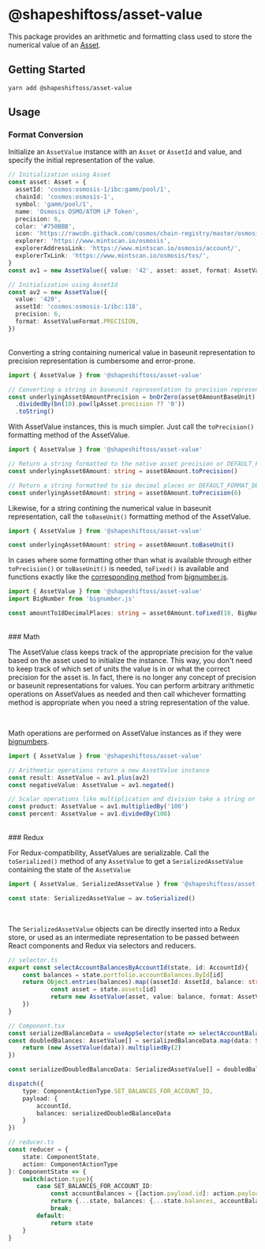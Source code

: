 # @shapeshiftoss/asset-value

This package provides an arithmetic and formatting class used to store the numerical value of an [Asset](https://github.com/shapeshift/lib/blob/9286cf2c27835d766719298ae688e0805448b00f/packages/asset-service/src/service/AssetService.ts#L10).

## Getting Started

```shell
yarn add @shapeshiftoss/asset-value
```

## Usage

### Format Conversion

Initialize an `AssetValue` instance with an `Asset` or `AssetId` and value, and specify the initial representation of the value.

```typescript
// Initialization using Asset
const asset: Asset = {
  assetId: 'cosmos:osmosis-1/ibc:gamm/pool/1',
  chainId: 'cosmos:osmosis-1',
  symbol: 'gamm/pool/1',
  name: 'Osmosis OSMO/ATOM LP Token',
  precision: 6,
  color: '#750BBB',
  icon: 'https://rawcdn.githack.com/cosmos/chain-registry/master/osmosis/images/osmo.png',
  explorer: 'https://www.mintscan.io/osmosis',
  explorerAddressLink: 'https://www.mintscan.io/osmosis/account/',
  explorerTxLink: 'https://www.mintscan.io/osmosis/txs/',
}
const av1 = new AssetValue({ value: '42', asset: asset, format: AssetValueFormat.BASE_UNIT })

// Initialization using AssetId
const av2 = new AssetValue({
  value: '420',
  assetId: 'cosmos:osmosis-1/ibc:118',
  precision: 6,
  format: AssetValueFormat.PRECISION,
})
```

</br>
Converting a string containing numerical value in baseunit representation to precision representation is cumbersome and error-prone.

```typescript
import { AssetValue } from '@shapeshiftoss/asset-value'

// Converting a string in baseunit representation to precision representation
const underlyingAsset0AmountPrecision = bnOrZero(asset0AmountBaseUnit)
  .dividedBy(bn(10).pow(lpAsset.precision ?? '0'))
  .toString()
```

With AssetValue instances, this is much simpler. Just call the `toPrecision()` formatting method of the AssetValue.

```typescript
import { AssetValue } from '@shapeshiftoss/asset-value'

// Return a string formatted to the native asset precision or DEFAULT_FORMAT_DECIMALS, whichever is lower.
const underlyingAsset0Amount: string = asset0Amount.toPrecision()

// Return a string formatted to six decimal places or DEFAULT_FORMAT_DECIMALS, whichever is lower.
const underlyingAsset0Amount: string = asset0Amount.toPrecision(6)
```

Likewise, for a string contining the numerical value in baseunit representation, call the `toBaseUnit()` formatting method of the AssetValue.

```typescript
import { AssetValue } from '@shapeshiftoss/asset-value'

const underlyingAsset0Amount: string = asset0Amount.toBaseUnit()
```

In cases where some formatting other than what is available through either `toPrecision()` or `toBaseUnit()` is needed, `toFixed()` is available and functions exactly like the [corresponding method](https://mikemcl.github.io/bignumber.js/#toFix) from [bignumber.js](https://mikemcl.github.io/bignumber.js).

```typescript
import { AssetValue } from '@shapeshiftoss/asset-value'
import BigNumber from 'bignumber.js'

const amountTo18DecimalPlaces: string = asset0Amount.toFixed(18, BigNumber.ROUND_DOWN)
```

</br>
### Math

The AssetValue class keeps track of the appropriate precision for the value based on the asset used to initialize the instance. This way, you don't need to keep track of which set of units the value is in or what the correct precision for the asset is. In fact, there is no longer any concept of precision or baseunit representations for values. You can perform arbitrary arithmetic operations on AssetValues as needed and then call whichever formatting method is appropriate when you need a string representation of the value.

</br>

Math operations are performed on AssetValue instances as if they were [bignumbers](https://mikemcl.github.io/bignumber.js/).

```typescript
import { AssetValue } from '@shapeshiftoss/asset-value'

// Arithmetic operations return a new AssetValue instance
const result: AssetValue = av1.plus(av2)
const negativeValue: AssetValue = av1.negated()

// Scalar operations like multiplication and division take a string or number as the argument
const product: AssetValue = av1.multipliedBy('100')
const percent: AssetValue = av1.dividedBy(100)
```

</br>
### Redux

For Redux-compatibility, AssetValues are serializable.
Call the `toSerialized()` method of any `AssetValue` to get a `SerializedAssetValue` containing the state of the `AssetValue`

```typescript
import { AssetValue, SerializedAssetValue } from '@shapeshiftoss/asset-value'

const state: SerializedAssetValue = av.toSerialized()
```

</br>

The `SerializedAssetValue` objects can be directly inserted into a Redux store, or used as an intermediate representation to be passed between React components and Redux via selectors and reducers.

```typescript
// selector.ts
export const selectAccountBalancesByAccountId(state, id: AccountId){
    const balances = state.portfolio.accountBalances.ById[id]
    return Object.entries(balances).map((assetId: AssetId, balance: string) => {
            const asset = state.assets[id]
            return new AssetValue(asset, value: balance, format: AssetValueFormat.BASE_UNIT).toSerialized()
    })
}

// Component.tsx
const serializedBalanceData = useAppSelector(state => selectAccountBalancesByAccountId(state, accountId))
const doubledBalances: AssetValue[] = serializedBalanceData.map(data: SerializedAssetValue => {
    return (new AssetValue(data)).multipliedBy(2)
})

const serializedDoubledBalanceData: SerializedAssetValue[] = doubledBalances.map(balance => balance.toSerialized())

dispatch({
    type: ComponentActionType.SET_BALANCES_FOR_ACCOUNT_ID,
    payload: {
        accountId,
        balances: serializedDoubledBalanceData
    }
})

// reducer.ts
const reducer = {
    state: ComponentState,
    action: ComponentActionType
}: ComponentState => {
    switch(action.type){
        case SET_BALANCES_FOR_ACCOUNT_ID:
            const accountBalances = {[action.payload.id]: action.payload.balances}
            return {...state, balances: {...state.balances, accountBalances}}
            break;
        default:
            return state
    }
}
```
